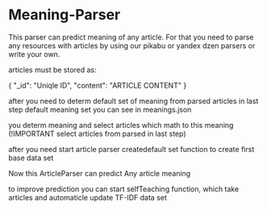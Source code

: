 # Meaning-Parser

This parser can predict meaning of any article. For that you need to parse any resources with articles by using our pikabu or yandex dzen parsers or write your own. 

articles must be stored as: 

{
  "_id": "Uniqle ID",
  "content": "ARTICLE CONTENT" 
}

after you need to determ default set of meaning from parsed articles in last step 
default meaning set you can see in meanings.json

you determ meaning and select articles which math to this meaning (!IMPORTANT select articles from parsed in last step)

after you need start article parser createdefault set function to create first base data set

Now this ArticleParser can predict Any article meaning 

to improve prediction you can start selfTeaching function, which take articles and automaticle update TF-IDF data set 

